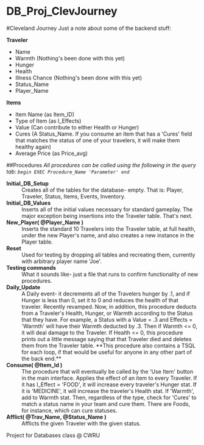 DB_Proj_ClevJourney
===================
#Cleveland Journey
Just a note about some of the backend stuff:

**Traveler**
- Name
- Warmth   (Nothing's been done with this yet)
- Hunger
- Health
- Illness Chance   (Nothing's been done with this yet)
- Status_Name
- Player_Name

**Items**
- Item Name (as Item_ID)
- Type of Item (as I_Effects)
- Value (Can contribute to either Health or Hunger)
- Cures (A Status_Name.  If you consume an item that has a 'Cures' field that matches the status of one of your travelers, it will make them healthy again)
- Average Price (as Price_avg)


##Procedures
*All procedures can be called using the following in the query tab: `begin EXEC Procedure_Name 'Parameter' end`*

<d1>
<dt><b>Initial_DB_Setup</b></dt>
<dd>
Creates all of the tables for the database- empty.  That is: Player, Traveler, Status, Items, Events, Inventory.
</dd>

<dt><b>Initial_DB_Values</b></dt>
<dd>
Inserts all of the initial values necessary for standard gameplay.  The major exception being insertions into the Traveler table.  That's next.
</dd>

<dt><b>New_Player( @Player_Name )</b></dt>
<dd>
Inserts the standard 10 Travelers into the Traveler table, at full health, under the new Player's name, and also creates a new instance in the Player table.
</dd>

<dt><b>Reset</b></dt>
<dd>
Used for testing by dropping all tables and recreating them, currently with arbitrary player name 'Joe'.
</dd>

<dt><b>Testing commands</b></dt>
<dd>
What it sounds like- just a file that runs to confirm functionality of new procedures.
</dd>

<dt><b>Daily_Update</b></dt>
<dd>
A Daily event- it decrements all of the Travelers hunger by .1, and if Hunger is less than 0, set it to 0 and reduces the health of that traveler.
Recently revamped.  Now, in addition, this procedure deducts from a Traveler's Health, Hunger, or Warmth according to the Status that they have.  For example, a Status with a Value = .3 and Effects = 'Warmth' will have their Warmth deducted by .3.  Then if Warmth <= 0, it will deal damage to the Traveler.
If Health <= 0, this procedure prints out a little message saying that that Traveler died and deletes them from the Traveler table.
**This procedure also contains a TSQL for each loop, if that would be useful for anyone in any other part of the back end.**
</dd>

<dt><b>Consume( @Item_Id )</b></dt>
<dd>
The procedure that will eventually be called by the 'Use Item' button in the main interface.  Applies the effect of an item to every Traveler.  If it has I_Effect = 'FOOD', it will increase every traveler's Hunger stat.  If it is 'MEDICINE', it will increase the traveler's Health stat.  If 'Warmth', add to Warmth stat.  Then, regardless of the type, check for 'Cures' to match a status name in your team and cure them.  There are Foods, for instance, which can cure statuses.
</dd>

<dt><b>Afflict( @Trav_Name, @Status_Name )</b></dt>
<dd>
Afflicts the given Traveler with the given status.
</dd>
</d1>



Project for Databases class @ CWRU
